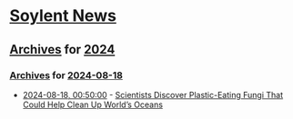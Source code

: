 # [Soylent News](../../../README.md)

## [Archives](../../index.md) for [2024](../index.md)

### [Archives](../../index.md) for [2024-08-18](index.md)

* [2024-08-18, 00:50:00](https://soylentnews.org/article.pl?sid=24/08/17/1543230&from=rss) - [Scientists Discover Plastic-Eating Fungi That Could Help Clean Up World’s Oceans](https://soylentnews.org/article.pl?sid=24/08/17/1543230&from=rss)
